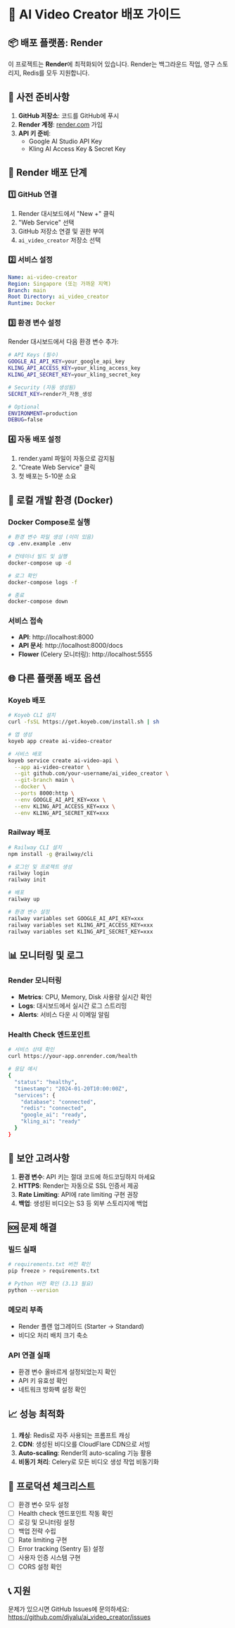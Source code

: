 # 🚀 AI Video Creator 배포 가이드

## 📦 배포 플랫폼: Render

이 프로젝트는 **Render**에 최적화되어 있습니다. Render는 백그라운드 작업, 영구 스토리지, Redis를 모두 지원합니다.

## 🔧 사전 준비사항

1. **GitHub 저장소**: 코드를 GitHub에 푸시
2. **Render 계정**: [render.com](https://render.com) 가입
3. **API 키 준비**:
   - Google AI Studio API Key
   - Kling AI Access Key & Secret Key

## 📝 Render 배포 단계

### 1️⃣ GitHub 연결
1. Render 대시보드에서 "New +" 클릭
2. "Web Service" 선택
3. GitHub 저장소 연결 및 권한 부여
4. `ai_video_creator` 저장소 선택

### 2️⃣ 서비스 설정
```yaml
Name: ai-video-creator
Region: Singapore (또는 가까운 지역)
Branch: main
Root Directory: ai_video_creator
Runtime: Docker
```

### 3️⃣ 환경 변수 설정
Render 대시보드에서 다음 환경 변수 추가:

```bash
# API Keys (필수)
GOOGLE_AI_API_KEY=your_google_api_key
KLING_API_ACCESS_KEY=your_kling_access_key
KLING_API_SECRET_KEY=your_kling_secret_key

# Security (자동 생성됨)
SECRET_KEY=render가_자동_생성

# Optional
ENVIRONMENT=production
DEBUG=false
```

### 4️⃣ 자동 배포 설정
1. render.yaml 파일이 자동으로 감지됨
2. "Create Web Service" 클릭
3. 첫 배포는 5-10분 소요

## 🐳 로컬 개발 환경 (Docker)

### Docker Compose로 실행
```bash
# 환경 변수 파일 생성 (이미 있음)
cp .env.example .env

# 컨테이너 빌드 및 실행
docker-compose up -d

# 로그 확인
docker-compose logs -f

# 종료
docker-compose down
```

### 서비스 접속
- **API**: http://localhost:8000
- **API 문서**: http://localhost:8000/docs
- **Flower** (Celery 모니터링): http://localhost:5555

## 🌐 다른 플랫폼 배포 옵션

### Koyeb 배포
```bash
# Koyeb CLI 설치
curl -fsSL https://get.koyeb.com/install.sh | sh

# 앱 생성
koyeb app create ai-video-creator

# 서비스 배포
koyeb service create ai-video-api \
  --app ai-video-creator \
  --git github.com/your-username/ai_video_creator \
  --git-branch main \
  --docker \
  --ports 8000:http \
  --env GOOGLE_AI_API_KEY=xxx \
  --env KLING_API_ACCESS_KEY=xxx \
  --env KLING_API_SECRET_KEY=xxx
```

### Railway 배포
```bash
# Railway CLI 설치
npm install -g @railway/cli

# 로그인 및 프로젝트 생성
railway login
railway init

# 배포
railway up

# 환경 변수 설정
railway variables set GOOGLE_AI_API_KEY=xxx
railway variables set KLING_API_ACCESS_KEY=xxx
railway variables set KLING_API_SECRET_KEY=xxx
```

## 📊 모니터링 및 로그

### Render 모니터링
- **Metrics**: CPU, Memory, Disk 사용량 실시간 확인
- **Logs**: 대시보드에서 실시간 로그 스트리밍
- **Alerts**: 서비스 다운 시 이메일 알림

### Health Check 엔드포인트
```bash
# 서비스 상태 확인
curl https://your-app.onrender.com/health

# 응답 예시
{
  "status": "healthy",
  "timestamp": "2024-01-20T10:00:00Z",
  "services": {
    "database": "connected",
    "redis": "connected",
    "google_ai": "ready",
    "kling_ai": "ready"
  }
}
```

## 🔐 보안 고려사항

1. **환경 변수**: API 키는 절대 코드에 하드코딩하지 마세요
2. **HTTPS**: Render는 자동으로 SSL 인증서 제공
3. **Rate Limiting**: API에 rate limiting 구현 권장
4. **백업**: 생성된 비디오는 S3 등 외부 스토리지에 백업

## 🆘 문제 해결

### 빌드 실패
```bash
# requirements.txt 버전 확인
pip freeze > requirements.txt

# Python 버전 확인 (3.13 필요)
python --version
```

### 메모리 부족
- Render 플랜 업그레이드 (Starter → Standard)
- 비디오 처리 배치 크기 축소

### API 연결 실패
- 환경 변수 올바르게 설정되었는지 확인
- API 키 유효성 확인
- 네트워크 방화벽 설정 확인

## 📈 성능 최적화

1. **캐싱**: Redis로 자주 사용되는 프롬프트 캐싱
2. **CDN**: 생성된 비디오를 CloudFlare CDN으로 서빙
3. **Auto-scaling**: Render의 auto-scaling 기능 활용
4. **비동기 처리**: Celery로 모든 비디오 생성 작업 비동기화

## 🎯 프로덕션 체크리스트

- [ ] 환경 변수 모두 설정
- [ ] Health check 엔드포인트 작동 확인
- [ ] 로깅 및 모니터링 설정
- [ ] 백업 전략 수립
- [ ] Rate limiting 구현
- [ ] Error tracking (Sentry 등) 설정
- [ ] 사용자 인증 시스템 구현
- [ ] CORS 설정 확인

## 📞 지원

문제가 있으시면 GitHub Issues에 문의하세요: https://github.com/djyalu/ai_video_creator/issues